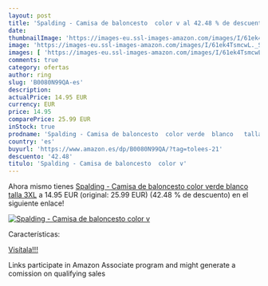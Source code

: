 ```yaml
---
layout: post
title: 'Spalding - Camisa de baloncesto  color v al 42.48 % de descuento'
date: 
thumbnailImage: 'https://images-eu.ssl-images-amazon.com/images/I/61ek4TsmcwL._SL200_.jpg'
image: 'https://images-eu.ssl-images-amazon.com/images/I/61ek4TsmcwL._SL200_.jpg'
images: [ 'https://images-eu.ssl-images-amazon.com/images/I/61ek4TsmcwL._SL200_.jpg' ]
comments: true
category: ofertas
author: ring
slug: 'B0080N99QA-es'
description:
actualPrice: 14.95 EUR
currency: EUR
price: 14.95
comparePrice: 25.99 EUR
inStock: true
prodname: 'Spalding - Camisa de baloncesto  color verde  blanco   talla 3XL'
country: 'es'
buyurl: 'https://www.amazon.es/dp/B0080N99QA/?tag=tolees-21'
descuento: '42.48'
titulo: 'Spalding - Camisa de baloncesto  color v'
---
```


Ahora mismo tienes [Spalding - Camisa de baloncesto  color verde  blanco   talla 3XL](https://www.amazon.es/dp/B0080N99QA/?tag=tolees-21) a 14.95 EUR (original: 25.99 EUR) (42.48 %  de descuento) en el siguiente enlace!

[![Spalding - Camisa de baloncesto  color v](https://images-eu.ssl-images-amazon.com/images/I/61ek4TsmcwL._SL200_.jpg)](https://www.amazon.es/dp/B0080N99QA/?tag=tolees-21)

Características:


[Visítala!!!](https://www.amazon.es/dp/B0080N99QA/?tag=tolees-21)

Links participate in Amazon Associate program and might generate a comission on qualifying sales
